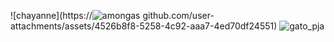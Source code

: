 
![chayanne](https://![amongas](https://github.com/user-attachments/assets/7c7d159c-b779-4aec-99fe-6db692599e7d)
github.com/user-attachments/assets/4526b8f8-5258-4c92-aaa7-4ed70df24551)
![gato_pja](https://github.com/user-attachments/assets/015fc4cc-b0ee-468c-989f-3c9ebe29079b)

